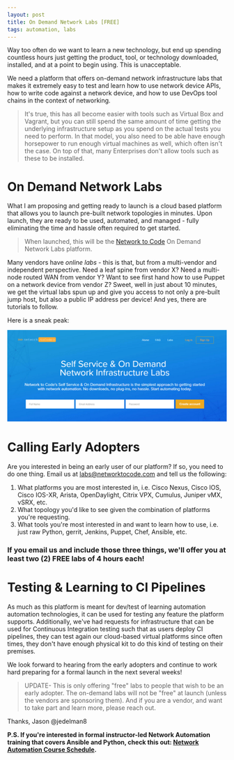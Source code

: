 ```yaml
---
layout: post
title: On Demand Network Labs [FREE]
tags: automation, labs
---
```


Way too often do we want to learn a new technology, but end up spending countless hours just getting the product, tool, or technology downloaded, installed, and at a point to begin using.  This is unacceptable.

We need a platform that offers on-demand network infrastructure labs that makes it extremely easy to test and learn how to use network device APIs, how to write code against a network device, and how to use DevOps tool chains in the context of networking. 

> It's true, this has all become easier with tools such as Virtual Box and Vagrant, but you can still spend the same amount of time getting the underlying infrastructure setup as you spend on the actual tests you need to perform.  In that model, you also need to be able have enough horsepower to run enough virtual machines as well, which often isn't the case.  On top of that, many Enterprises don't  allow tools such as these to be installed.

# On Demand Network Labs

What I am proposing and getting ready to launch is a cloud based platform that allows you to launch pre-built network topologies in minutes.  Upon launch, they are ready to be used, automated, and managed - fully eliminating the time and hassle often required to get started.

> When launched, this will be the [Network to Code](http://networktocode.com) On Demand Network Labs platform.

Many vendors have _online labs_ - this is that, but from a multi-vendor and independent perspective.  Need a leaf spine from vendor X?  Need a multi-node routed WAN from vendor Y?  Want to see first hand how to use Puppet on a network device from vendor Z?  Sweet, well in just about 10 minutes, we get the virtual labs spun up and give you access to not only a pre-built jump host, but also a public IP address per device!  And yes, there are tutorials to follow.

Here is a sneak peak:

![NTCLABS](/img/ntc_labs_home.png)

# Calling Early Adopters

Are you interested in being an early user of our platform?  If so, you need to do one thing. Email us at [labs@networktocode.com](mailto:labs@networktocode.com) and tell us the following:

  1. What platforms you are most interested in, i.e. Cisco Nexus, Cisco IOS, Cisco IOS-XR, Arista, OpenDaylight, Citrix VPX, Cumulus, Juniper vMX, vSRX, etc.  
  2. What topology you'd like to see given the combination of platforms you're requesting.
  3. What tools you're most interested in and want to learn how to use, i.e. just raw Python, gerrit, Jenkins, Puppet, Chef, Ansible, etc.

### If you email us and include those three things, **we'll offer you at least two (2) FREE labs of 4 hours each!**


# Testing & Learning to CI Pipelines

As much as this platform is meant for dev/test of learning automation automation technologies, it can be used for testing any feature the platform supports.  Additionally, we've had requests for infrastructure that can be used for Continuous Integration testing such that as users deploy CI pipelines, they can test again our cloud-based virtual platforms since often times, they don't have enough physical kit to do this kind of testing on their premises.

We look forward to hearing from the early adopters and continue to work hard preparing for a formal launch in the next several weeks!


> UPDATE- This is only offering "free" labs to people that wish to be an early adopter.  The on-demand labs will not be "free" at launch (unless the vendors are sponsoring them). And if you are a vendor, and want to take part and learn more, please reach out.


Thanks,
Jason
@jedelman8


**P.S.  If you're interested in formal instructor-led Network Automation training that covers Ansible and Python, check this out: [Network Automation Course Schedule](http://networktocode.com/products/training/).**



